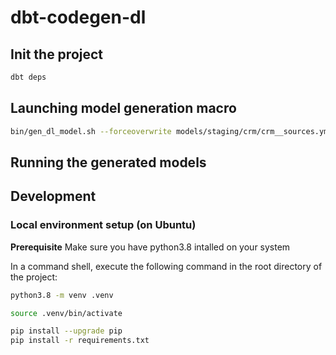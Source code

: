 # dbt-codegen-dl

## Init the project
```bash
dbt deps
```

## Launching model generation macro
```bash
bin/gen_dl_model.sh --forceoverwrite models/staging/crm/crm__sources.yml crm feed1
```

## Running the generated models


## Development

### Local environment setup (on Ubuntu)

**Prerequisite** Make sure you have python3.8 intalled on your system

In a command shell, execute the following command in the root directory of the project:
```bash
python3.8 -m venv .venv

source .venv/bin/activate

pip install --upgrade pip
pip install -r requirements.txt